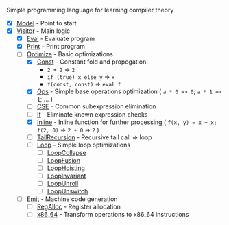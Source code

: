 Simple programming language for learning compiler theory

-[x] [Model](src/main/kotlin/org/srostov/simplelang/Model.kt) - Point to start
-[x] [Visitor]() - Main logic
    -[x] [Eval]() - Evaluate program
    -[x] [Print]() - Print program
    -[ ] [Optimize]() - Basic optimizations
        -[x] [Const]() - Constant fold and propogation:
            - `2 + 2` => `2`
            - `if (true) x else y` => `x`
            - `f(const, const)` => `eval f`        
        -[x] [Ops]() - Simple base operations optimization ( `a * 0 => 0`; `a * 1 => 1`; ... )
        -[ ] [CSE]() - Common subexpression elimination
        -[ ] [If]() - Eliminate known expression checks
        -[x] [Inline]() - Inline function for further processing ( `f(x, y) = x + x; f(2, 0)` => `2 + 0` => `2` )
        -[ ] [TailRecursion]() - Recursive tail call => loop
        -[ ] [Loop]() - Simple loop optimizations 
          -[ ] [LoopCollapse]()
          -[ ] [LoopFusion]()
          -[ ] [LoopHoisting]()
          -[ ] [LoopInvariant]()
          -[ ] [LoopUnroll]()
          -[ ] [LoopUnswitch]()
    -[ ] [Emit]() - Machine code generation
        -[ ] [RegAlloc]() - Register allocation
        -[ ] [x86_64]() - Transform operations to x86_64 instructions